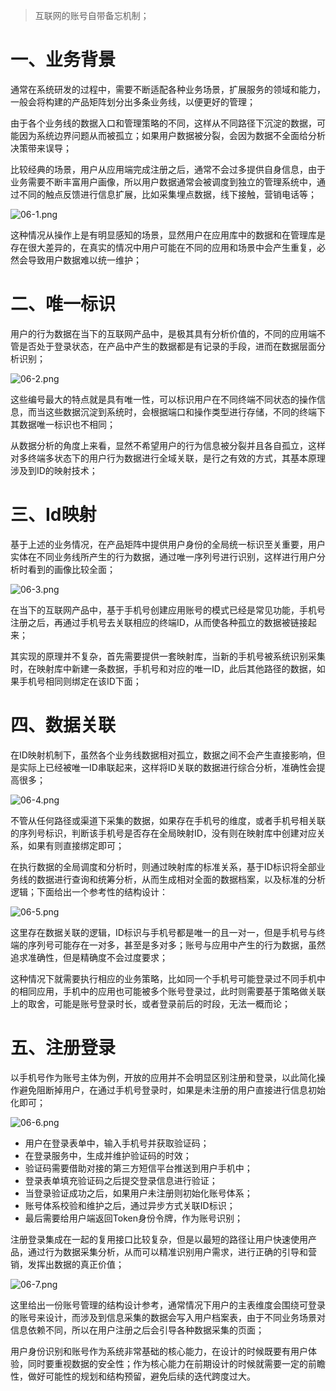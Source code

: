 
> 互联网的账号自带备忘机制；

# 一、业务背景

通常在系统研发的过程中，需要不断适配各种业务场景，扩展服务的领域和能力，一般会将构建的产品矩阵划分出多条业务线，以便更好的管理；

由于各个业务线的数据入口和管理策略的不同，这样从不同路径下沉淀的数据，可能因为系统边界问题从而被孤立；如果用户数据被分裂，会因为数据不全面给分析决策带来误导；

比较经典的场景，用户从应用端完成注册之后，通常不会过多提供自身信息，由于业务需要不断丰富用户画像，所以用户数据通常会被调度到独立的管理系统中，通过不同的触点反馈进行信息扩展，比如采集埋点数据，线下接触，营销电话等；

![](https://images.gitee.com/uploads/images/2022/0731/221236_f25d7dc4_5064118.png "06-1.png")

这种情况从操作上是有明显感知的场景，显然用户在应用库中的数据和在管理库是存在很大差异的，在真实的情况中用户可能在不同的应用和场景中会产生重复，必然会导致用户数据难以统一维护；

# 二、唯一标识

用户的行为数据在当下的互联网产品中，是极其具有分析价值的，不同的应用端不管是否处于登录状态，在产品中产生的数据都是有记录的手段，进而在数据层面分析识别；

![](https://images.gitee.com/uploads/images/2022/0731/221246_f5982378_5064118.png "06-2.png")

这些编号最大的特点就是具有唯一性，可以标识用户在不同终端不同状态的操作信息，而当这些数据沉淀到系统时，会根据端口和操作类型进行存储，不同的终端下其数据唯一标识也不相同；

从数据分析的角度上来看，显然不希望用户的行为信息被分裂并且各自孤立，这样对多终端多状态下的用户行为数据进行全域关联，是行之有效的方式，其基本原理涉及到ID的映射技术；

# 三、Id映射

基于上述的业务情况，在产品矩阵中提供用户身份的全局统一标识至关重要，用户实体在不同业务线所产生的行为数据，通过唯一序列号进行识别，这样进行用户分析时看到的画像比较全面；

![](https://images.gitee.com/uploads/images/2022/0731/221257_c9c10a75_5064118.png "06-3.png")

在当下的互联网产品中，基于手机号创建应用账号的模式已经是常见功能，手机号注册之后，再通过手机号去关联相应的终端ID，从而使各种孤立的数据被链接起来；

其实现的原理并不复杂，首先需要提供一套映射库，当新的手机号被系统识别采集时，在映射库中新建一条数据，手机号和对应的唯一ID，此后其他路径的数据，如果手机号相同则绑定在该ID下面；

# 四、数据关联

在ID映射机制下，虽然各个业务线数据相对孤立，数据之间不会产生直接影响，但是实际上已经被唯一ID串联起来，这样将ID关联的数据进行综合分析，准确性会提高很多；

![](https://images.gitee.com/uploads/images/2022/0731/221307_d5bd0ac3_5064118.png "06-4.png")

不管从任何路径或渠道下采集的数据，如果存在手机号的维度，或者手机号相关联的序列号标识，判断该手机号是否存在全局映射ID，没有则在映射库中创建对应关系，如果有则直接绑定即可；

在执行数据的全局调度和分析时，则通过映射库的标准关系，基于ID标识将全部业务线的数据进行查询和统筹分析，从而生成相对全面的数据档案，以及标准的分析逻辑；下面给出一个参考性的结构设计：

![](https://images.gitee.com/uploads/images/2022/0731/221318_c15d26c3_5064118.png "06-5.png")

这里存在数据关联的逻辑，ID标识与手机号都是唯一的且一对一，但是手机号与终端的序列号可能存在一对多，甚至是多对多；账号与应用中产生的行为数据，虽然追求准确性，但是精确度不会过度要求；

这种情况下就需要执行相应的业务策略，比如同一个手机号可能登录过不同手机中的相同应用，手机中的应用也可能被多个账号登录过，此时则需要基于策略做关联上的取舍，可能是账号登录时长，或者登录前后的时段，无法一概而论；

# 五、注册登录

以手机号作为账号主体为例，开放的应用并不会明显区别注册和登录，以此简化操作避免阻断掉用户，在通过手机号登录时，如果是未注册的用户直接进行信息初始化即可；

![](https://images.gitee.com/uploads/images/2022/0731/221329_45f66875_5064118.png "06-6.png")

- 用户在登录表单中，输入手机号并获取验证码；
- 在登录服务中，生成并维护验证码的时效；
- 验证码需要借助对接的第三方短信平台推送到用户手机中；
- 登录表单填充验证码之后提交登录信息进行验证；
- 当登录验证成功之后，如果用户未注册则初始化账号体系；
- 账号体系校验和维护之后，通过异步方式关联ID标识；
- 最后需要给用户端返回Token身份令牌，作为账号识别；

注册登录集成在一起的复用接口比较复杂，但是以最短的路径让用户快速使用产品，通过行为数据采集分析，从而可以精准识别用户需求，进行正确的引导和营销，发挥出数据的真正价值；

![](https://images.gitee.com/uploads/images/2022/0731/221338_bc7c825e_5064118.png "06-7.png")

这里给出一份账号管理的结构设计参考，通常情况下用户的主表维度会围绕可登录的账号来设计，而涉及到信息采集的数据会写入用户档案表，由于不同业务场景对信息依赖不同，所以在用户注册之后会引导各种数据采集的页面；

用户身份识别和账号作为系统非常基础的核心能力，在设计的时候既要有用户体验，同时要重视数据的安全性；作为核心能力在前期设计的时候就需要一定的前瞻性，做好可能性的规划和结构预留，避免后续的迭代跨度过大。
